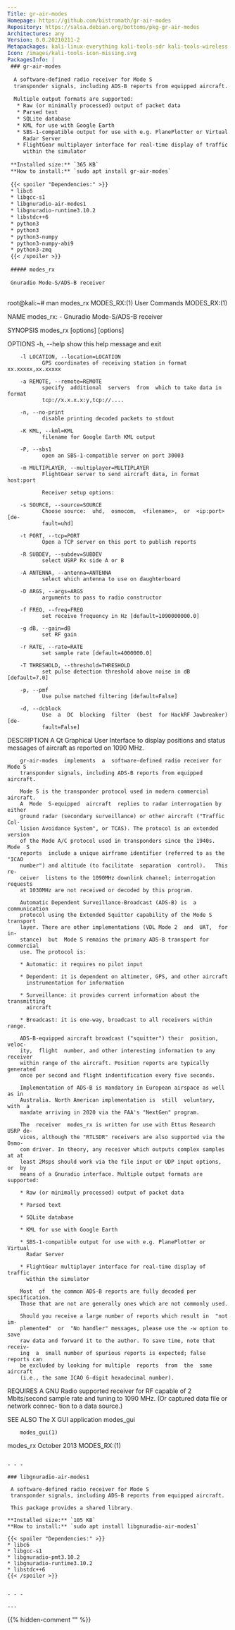 ```yaml
---
Title: gr-air-modes
Homepage: https://github.com/bistromath/gr-air-modes
Repository: https://salsa.debian.org/bottoms/pkg-gr-air-modes
Architectures: any
Version: 0.0.20210211-2
Metapackages: kali-linux-everything kali-tools-sdr kali-tools-wireless 
Icon: /images/kali-tools-icon-missing.svg
PackagesInfo: |
 ### gr-air-modes
 
  A software-defined radio receiver for Mode S
  transponder signals, including ADS-B reports from equipped aircraft.
   
  Multiple output formats are supported:
   * Raw (or minimally processed) output of packet data
   * Parsed text
   * SQLite database
   * KML for use with Google Earth
   * SBS-1-compatible output for use with e.g. PlanePlotter or Virtual
     Radar Server
   * FlightGear multiplayer interface for real-time display of traffic
     within the simulator
 
 **Installed size:** `365 KB`  
 **How to install:** `sudo apt install gr-air-modes`  
 
 {{< spoiler "Dependencies:" >}}
 * libc6 
 * libgcc-s1 
 * libgnuradio-air-modes1 
 * libgnuradio-runtime3.10.2 
 * libstdc++6 
 * python3
 * python3 
 * python3-numpy 
 * python3-numpy-abi9
 * python3-zmq
 {{< /spoiler >}}
 
 ##### modes_rx
 
 Gnuradio Mode-S/ADS-B receiver
 
 ```
 root@kali:~# man modes_rx
 MODES_RX:(1)                     User Commands                    MODES_RX:(1)
 
 NAME
        modes_rx: - Gnuradio Mode-S/ADS-B receiver
 
 SYNOPSIS
        modes_rx [options] [options]
 
 OPTIONS
        -h, --help
               show this help message and exit
 
        -l LOCATION, --location=LOCATION
               GPS coordinates of receiving station in format xx.xxxxx,xx.xxxxx
 
        -a REMOTE, --remote=REMOTE
               specify  additional  servers  from  which to take data in format
               tcp://x.x.x.x:y,tcp://....
 
        -n, --no-print
               disable printing decoded packets to stdout
 
        -K KML, --kml=KML
               filename for Google Earth KML output
 
        -P, --sbs1
               open an SBS-1-compatible server on port 30003
 
        -m MULTIPLAYER, --multiplayer=MULTIPLAYER
               FlightGear server to send aircraft data, in format host:port
 
               Receiver setup options:
 
        -s SOURCE, --source=SOURCE
               Choose source:  uhd,  osmocom,  <filename>,  or  <ip:port>  [de-
               fault=uhd]
 
        -t PORT, --tcp=PORT
               Open a TCP server on this port to publish reports
 
        -R SUBDEV, --subdev=SUBDEV
               select USRP Rx side A or B
 
        -A ANTENNA, --antenna=ANTENNA
               select which antenna to use on daughterboard
 
        -D ARGS, --args=ARGS
               arguments to pass to radio constructor
 
        -f FREQ, --freq=FREQ
               set receive frequency in Hz [default=1090000000.0]
 
        -g dB, --gain=dB
               set RF gain
 
        -r RATE, --rate=RATE
               set sample rate [default=4000000.0]
 
        -T THRESHOLD, --threshold=THRESHOLD
               set pulse detection threshold above noise in dB [default=7.0]
 
        -p, --pmf
               Use pulse matched filtering [default=False]
 
        -d, --dcblock
               Use  a  DC  blocking  filter  (best  for HackRF Jawbreaker) [de-
               fault=False]
 
 DESCRIPTION
        A Qt Graphical User Interface to display positions and status  messages
        of aircraft as reported on 1090 MHz.
 
        gr-air-modes  implements  a  software-defined radio receiver for Mode S
        transponder signals, including ADS-B reports from equipped aircraft.
 
        Mode S is the transponder protocol used in modern commercial  aircraft.
        A  Mode  S-equipped  aircraft  replies to radar interrogation by either
        ground radar (secondary surveillance) or other aircraft ("Traffic  Col-
        lision Avoidance System", or TCAS). The protocol is an extended version
        of the Mode A/C protocol used in transponders since the 1940s.  Mode  S
        reports  include a unique airframe identifier (referred to as the "ICAO
        number") and altitude (to facilitate  separation  control).   This  re-
        ceiver  listens to the 1090MHz downlink channel; interrogation requests
        at 1030MHz are not received or decoded by this program.
 
        Automatic Dependent Surveillance-Broadcast (ADS-B) is  a  communication
        protocol using the Extended Squitter capability of the Mode S transport
        layer. There are other implementations (VDL Mode 2  and  UAT,  for  in-
        stance)  but  Mode S remains the primary ADS-B transport for commercial
        use. The protocol is:
 
        * Automatic: it requires no pilot input
 
        * Dependent: it is dependent on altimeter, GPS, and other aircraft
          instrumentation for information
 
        * Surveillance: it provides current information about the transmitting
          aircraft
 
        * Broadcast: it is one-way, broadcast to all receivers within range.
 
        ADS-B-equipped aircraft broadcast ("squitter") their  position,  veloc-
        ity,  flight  number, and other interesting information to any receiver
        within range of the aircraft. Position reports are typically  generated
        once per second and flight indentification every five seconds.
 
        Implementation of ADS-B is mandatory in European airspace as well as in
        Australia. North American implementation is  still  voluntary,  with  a
        mandate arriving in 2020 via the FAA's "NextGen" program.
 
        The  receiver  modes_rx is written for use with Ettus Research USRP de-
        vices, although the "RTLSDR" receivers are also supported via the Osmo-
        com driver. In theory, any receiver which outputs complex samples at at
        least 2Msps should work via the file input or UDP input options, or  by
        means of a Gnuradio interface. Multiple output formats are supported:
 
        * Raw (or minimally processed) output of packet data
 
        * Parsed text
 
        * SQLite database
 
        * KML for use with Google Earth
 
        * SBS-1-compatible output for use with e.g. PlanePlotter or Virtual
          Radar Server
 
        * FlightGear multiplayer interface for real-time display of traffic
          within the simulator
 
        Most  of  the common ADS-B reports are fully decoded per specification.
        Those that are not are generally ones which are not commonly used.
 
        Should you receive a large number of reports which result in  "not  im-
        plemented"  or  "No handler" messages, please use the -w option to save
        raw data and forward it to the author. To save time, note that  receiv-
        ing  a  small number of spurious reports is expected; false reports can
        be excluded by looking for multiple  reports  from  the  same  aircraft
        (i.e., the same ICAO 6-digit hexadecimal number).
 
 REQUIRES
        A  GNU Radio supported receiver for RF capable of 2 Mbits/second sample
        rate and tuning to 1090 MHz. (Or captured data file or network  connec-
        tion to a data source.)
 
 SEE ALSO
        The X GUI application modes_gui
 
        modes_gui(1)
 
 modes_rx                         October 2013                     MODES_RX:(1)
 ```
 
 - - -
 
 ### libgnuradio-air-modes1
 
  A software-defined radio receiver for Mode S
  transponder signals, including ADS-B reports from equipped aircraft.
   
  This package provides a shared library.
 
 **Installed size:** `105 KB`  
 **How to install:** `sudo apt install libgnuradio-air-modes1`  
 
 {{< spoiler "Dependencies:" >}}
 * libc6 
 * libgcc-s1 
 * libgnuradio-pmt3.10.2 
 * libgnuradio-runtime3.10.2 
 * libstdc++6 
 {{< /spoiler >}}
 
 
 - - -
 
---
```

{{% hidden-comment "<!--Do not edit anything above this line-->" %}}

